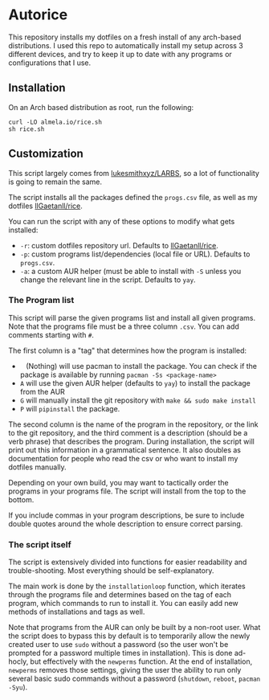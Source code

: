 # Autorice
This repository installs my dotfiles on a fresh install of any arch-based distributions. I used this repo to automatically install my setup across 3 different devices, and try to keep it up to date with any programs or configurations that I use.

## Installation

On an Arch based distribution as root, run the following:

```
curl -LO almela.io/rice.sh
sh rice.sh
```

## Customization
This script largely comes from [lukesmithxyz/LARBS](https://github.com/lukesmithxyz/LARBS), 
so a lot of functionality is going to remain the same.

The script installs all the packages defined the `progs.csv` file, as well as my dotfiles 
[llGaetanll/rice](https://github.com/llGaetanll/rice).

You can run the script with any of these options to modify what gets installed:
- `-r`: custom dotfiles repository url. Defaults to [llGaetanll/rice](https://github.com/llGaetanll/rice). 
- `-p`: custom programs list/dependencies (local file or URL). Defaults to `progs.csv`.
- `-a`: a custom AUR helper (must be able to install with `-S` unless you
  change the relevant line in the script. Defaults to `yay`.

### The Program list

This script will parse the given programs list and install all given programs. Note
that the programs file must be a three column `.csv`. You can add comments starting with `#`.

The first column is a "tag" that determines how the program is installed:
 - ` ` (Nothing) will use pacman to install the package. You can check if the package is available by running `pacman -Ss <package-name>`
 - `A` will use the given AUR helper (defaults to `yay`) to install the package from the AUR
 - `G` will manually install the git repository with `make && sudo make install`
 - `P` will `pipinstall` the package.

The second column is the name of the program in the repository, or the link to
the git repository, and the third comment is a description (should be a verb
phrase) that describes the program. During installation, the script will print out
this information in a grammatical sentence. It also doubles as documentation
for people who read the csv or who want to install my dotfiles manually.

Depending on your own build, you may want to tactically order the programs in
your programs file. The script will install from the top to the bottom.

If you include commas in your program descriptions, be sure to include double
quotes around the whole description to ensure correct parsing.

### The script itself

The script is extensively divided into functions for easier readability and
trouble-shooting. Most everything should be self-explanatory.

The main work is done by the `installationloop` function, which iterates
through the programs file and determines based on the tag of each program,
which commands to run to install it. You can easily add new methods of
installations and tags as well.

Note that programs from the AUR can only be built by a non-root user. What
the script does to bypass this by default is to temporarily allow the newly created
user to use `sudo` without a password (so the user won't be prompted for a
password multiple times in installation). This is done ad-hocly, but
effectively with the `newperms` function. At the end of installation,
`newperms` removes those settings, giving the user the ability to run only
several basic sudo commands without a password (`shutdown`, `reboot`,
`pacman -Syu`).
